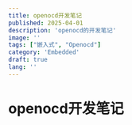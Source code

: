 ```yaml
---
title: openocd开发笔记
published: 2025-04-01
description: 'openocd的开发笔记'
image: ''
tags: ["嵌入式", "Openocd"]
category: 'Embedded'
draft: true
lang: ''
---
```


# openocd开发笔记
